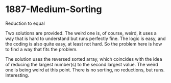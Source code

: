 # 1887-Medium-Sorting
Reduction to equal

Two solutions are provided. The weird one is, of course, weird, it uses a way that is hard to understand but runs perfectly fine. 
The logic is easy, and the coding is also quite easy, at least not hard. 
So the problem here is how to find a way that fits the problem.

The solution uses the reversed sorted array, which coincides with the idea of reducing the largest number(s) to the second largest value.
The weird one is being weird at this point. There is no sorting, no reductions, but runs. Interesting.
